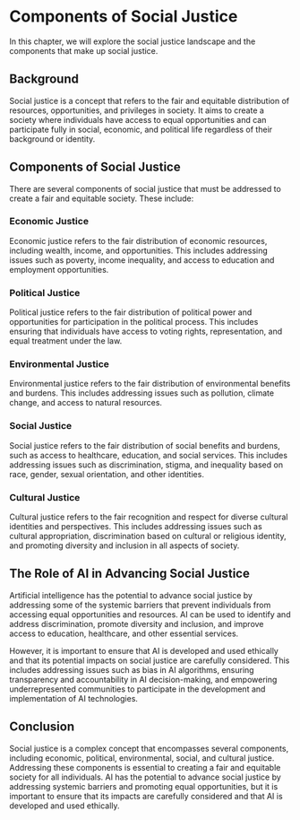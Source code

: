 Components of Social Justice
=================================================================

In this chapter, we will explore the social justice landscape and the components that make up social justice.

Background
----------

Social justice is a concept that refers to the fair and equitable distribution of resources, opportunities, and privileges in society. It aims to create a society where individuals have access to equal opportunities and can participate fully in social, economic, and political life regardless of their background or identity.

Components of Social Justice
----------------------------

There are several components of social justice that must be addressed to create a fair and equitable society. These include:

### Economic Justice

Economic justice refers to the fair distribution of economic resources, including wealth, income, and opportunities. This includes addressing issues such as poverty, income inequality, and access to education and employment opportunities.

### Political Justice

Political justice refers to the fair distribution of political power and opportunities for participation in the political process. This includes ensuring that individuals have access to voting rights, representation, and equal treatment under the law.

### Environmental Justice

Environmental justice refers to the fair distribution of environmental benefits and burdens. This includes addressing issues such as pollution, climate change, and access to natural resources.

### Social Justice

Social justice refers to the fair distribution of social benefits and burdens, such as access to healthcare, education, and social services. This includes addressing issues such as discrimination, stigma, and inequality based on race, gender, sexual orientation, and other identities.

### Cultural Justice

Cultural justice refers to the fair recognition and respect for diverse cultural identities and perspectives. This includes addressing issues such as cultural appropriation, discrimination based on cultural or religious identity, and promoting diversity and inclusion in all aspects of society.

The Role of AI in Advancing Social Justice
------------------------------------------

Artificial intelligence has the potential to advance social justice by addressing some of the systemic barriers that prevent individuals from accessing equal opportunities and resources. AI can be used to identify and address discrimination, promote diversity and inclusion, and improve access to education, healthcare, and other essential services.

However, it is important to ensure that AI is developed and used ethically and that its potential impacts on social justice are carefully considered. This includes addressing issues such as bias in AI algorithms, ensuring transparency and accountability in AI decision-making, and empowering underrepresented communities to participate in the development and implementation of AI technologies.

Conclusion
----------

Social justice is a complex concept that encompasses several components, including economic, political, environmental, social, and cultural justice. Addressing these components is essential to creating a fair and equitable society for all individuals. AI has the potential to advance social justice by addressing systemic barriers and promoting equal opportunities, but it is important to ensure that its impacts are carefully considered and that AI is developed and used ethically.
